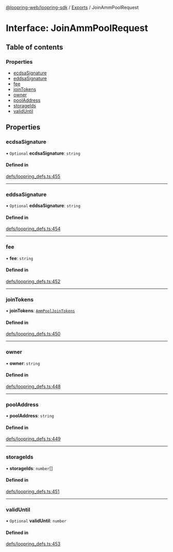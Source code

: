 [@loopring-web/loopring-sdk](../README.md) / [Exports](../modules.md) / JoinAmmPoolRequest

# Interface: JoinAmmPoolRequest

## Table of contents

### Properties

- [ecdsaSignature](JoinAmmPoolRequest.md#ecdsasignature)
- [eddsaSignature](JoinAmmPoolRequest.md#eddsasignature)
- [fee](JoinAmmPoolRequest.md#fee)
- [joinTokens](JoinAmmPoolRequest.md#jointokens)
- [owner](JoinAmmPoolRequest.md#owner)
- [poolAddress](JoinAmmPoolRequest.md#pooladdress)
- [storageIds](JoinAmmPoolRequest.md#storageids)
- [validUntil](JoinAmmPoolRequest.md#validuntil)

## Properties

### ecdsaSignature

• `Optional` **ecdsaSignature**: `string`

#### Defined in

[defs/loopring_defs.ts:455](https://github.com/Loopring/loopring_sdk/blob/532648f/src/defs/loopring_defs.ts#L455)

___

### eddsaSignature

• `Optional` **eddsaSignature**: `string`

#### Defined in

[defs/loopring_defs.ts:454](https://github.com/Loopring/loopring_sdk/blob/532648f/src/defs/loopring_defs.ts#L454)

___

### fee

• **fee**: `string`

#### Defined in

[defs/loopring_defs.ts:452](https://github.com/Loopring/loopring_sdk/blob/532648f/src/defs/loopring_defs.ts#L452)

___

### joinTokens

• **joinTokens**: [`AmmPoolJoinTokens`](AmmPoolJoinTokens.md)

#### Defined in

[defs/loopring_defs.ts:450](https://github.com/Loopring/loopring_sdk/blob/532648f/src/defs/loopring_defs.ts#L450)

___

### owner

• **owner**: `string`

#### Defined in

[defs/loopring_defs.ts:448](https://github.com/Loopring/loopring_sdk/blob/532648f/src/defs/loopring_defs.ts#L448)

___

### poolAddress

• **poolAddress**: `string`

#### Defined in

[defs/loopring_defs.ts:449](https://github.com/Loopring/loopring_sdk/blob/532648f/src/defs/loopring_defs.ts#L449)

___

### storageIds

• **storageIds**: `number`[]

#### Defined in

[defs/loopring_defs.ts:451](https://github.com/Loopring/loopring_sdk/blob/532648f/src/defs/loopring_defs.ts#L451)

___

### validUntil

• `Optional` **validUntil**: `number`

#### Defined in

[defs/loopring_defs.ts:453](https://github.com/Loopring/loopring_sdk/blob/532648f/src/defs/loopring_defs.ts#L453)
